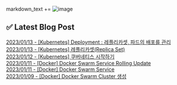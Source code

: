 

markdown_text += ![image](https://user-images.githubusercontent.com/76645095/162124599-f9d701d6-e523-49c4-a6ce-193dc38f1026.png)

## ✅ Latest Blog Post

[2023/01/13 - [Kubernetes] Deployment : 레플리카셋, 파드의 배포를 관리](https://jojaeng2.tistory.com/51) <br/>
[2023/01/13 - [Kubernetes] 레플리카셋(Replica Set)](https://jojaeng2.tistory.com/50) <br/>
[2023/01/12 - [Kubernetes] 쿠버네티스 시작하기](https://jojaeng2.tistory.com/49) <br/>
[2023/01/11 - [Docker] Docker Swarm Service Rolling Update](https://jojaeng2.tistory.com/48) <br/>
[2023/01/11 - [Docker] Docker Swarm Service](https://jojaeng2.tistory.com/47) <br/>
[2023/01/09 - [Docker] Docker Swarm Cluster 생성](https://jojaeng2.tistory.com/46) <br/>
